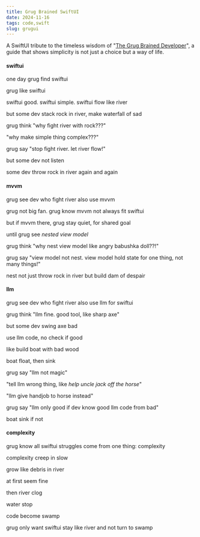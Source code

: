 ```yaml
---
title: Grug Brained SwiftUI
date: 2024-11-16
tags: code,swift
slug: grugui
---
```


A SwiftUI tribute to the timeless wisdom of "[The Grug Brained Developer](https://grugbrain.dev/)", a guide that shows simplicity is not just a choice but a way of life.

#### swiftui

one day grug find swiftui

grug like swiftui

swiftui good. swiftui simple. swiftui flow like river

but some dev stack rock in river, make waterfall of sad

grug think "why fight river with rock???"

"why make simple thing complex???"

grug say "stop fight river. let river flow!"

but some dev not listen

some dev throw rock in river again and again

#### mvvm

grug see dev who fight river also use mvvm

grug not big fan. grug know mvvm not always fit swiftui

but if mvvm there, grug stay quiet, for shared goal

until grug see *nested view model*

grug think "why nest view model like angry babushka doll??!"

grug say "view model not nest. view model hold state for one thing, not many things!"

nest not just throw rock in river but build dam of despair

#### llm

grug see dev who fight river also use llm for swiftui

grug think "llm fine. good tool, like sharp axe"

but some dev swing axe bad

use llm code, no check if good

like build boat with bad wood

boat float, then sink

grug say "llm not magic"

"tell llm wrong thing, like *help uncle jack off the horse*"

"llm give handjob to horse instead"

grug say "llm only good if dev know good llm code from bad"

boat sink if not

#### complexity

grug know all swiftui struggles come from one thing: complexity

complexity creep in slow

grow like debris in river

at first seem fine

then river clog 

water stop

code become swamp

grug only want swiftui stay like river and not turn to swamp